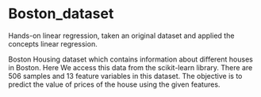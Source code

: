 # Boston_dataset
Hands-on linear regression, taken an original dataset and applied the concepts linear regression.

Boston Housing dataset which contains information about different houses in Boston. Here We access this data from the scikit-learn library. There are 506 samples and 13 feature variables in this dataset. The objective is to predict the value of prices of the house using the given features.
